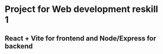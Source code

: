 # Project for Web development reskill 1

## React + Vite for frontend and Node/Express for backend



